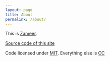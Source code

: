 ```yaml
---
layout: page
title: About
permalink: /about/
---
```


This is [Zameer](/hello-world/).

[Source code of this site](https://github.com/xameeramir/xameeramir.github.io)

Code licensed under [MIT](https://opensource.org/licenses/MIT). Everything else is [CC](http://creativecommons.org/)
